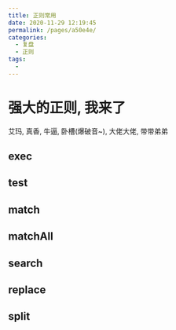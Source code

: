 ```yaml
---
title: 正则常用
date: 2020-11-29 12:19:45
permalink: /pages/a50e4e/
categories: 
  - 复盘
  - 正则
tags: 
  - 
---
```

# 强大的正则, 我来了

艾玛, 真香, 牛逼, 卧槽(爆破音~), 大佬大佬, 带带弟弟

## exec

## test

## match

## matchAll

## search

## replace


## split